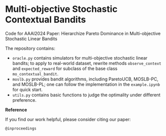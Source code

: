 # Multi-objective Stochastic Contextual Bandits

Code for AAAI2024 Paper: Hierarchize Pareto Dominance in Multi-objective Stochastic Linear Bandits

The repository contains: 
- <code>oracle.py</code> contains simulators for multi-objective stochastic linear bandits; to apply to real-world dataset, rewrite methods `observe_context` and `expected_reward` for subclass of the base class `mo_contextual_bandit`.
- <code>moslb.py</code> provides bandit algorithms, including ParetoUCB, MOSLB-PC, and MOSLB-PL; one can follow the implementation in the `example.ipynb` for quick start.
- <code>utils.py</code> contains basic functions to judge the optimality under different preference. 

**Reference**

If you find our work helpful, please consider citing our paper:
```
@inproceedings
```
